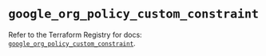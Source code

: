 # `google_org_policy_custom_constraint`

Refer to the Terraform Registry for docs: [`google_org_policy_custom_constraint`](https://registry.terraform.io/providers/hashicorp/google/6.44.0/docs/resources/org_policy_custom_constraint).
